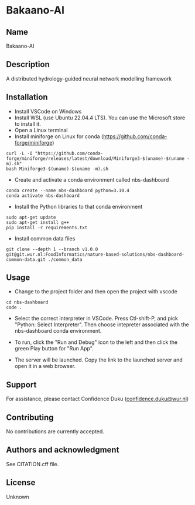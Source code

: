 # Bakaano-AI

## Name
Bakaano-AI

## Description
A distributed hydrology-guided neural network modelling framework

## Installation

- Install VSCode on Windows
- Install WSL (use Ubuntu 22.04.4 LTS). You can use the Microsoft store to install it.
- Open a Linux terminal
- Install miniforge on Linux for conda (https://github.com/conda-forge/miniforge)

```
curl -L -O "https://github.com/conda-forge/miniforge/releases/latest/download/Miniforge3-$(uname)-$(uname -m).sh"
bash Miniforge3-$(uname)-$(uname -m).sh
```

- Create and activate a conda environment called nbs-dashboard

```
conda create --name nbs-dashboard python=3.10.4
conda activate nbs-dashboard
```

- Install the Python libraries to that conda environment

```
sudo apt-get update
sudo apt-get install g++
pip install -r requirements.txt
```

- Install common data files

```
git clone --depth 1 --branch v1.0.0 git@git.wur.nl:FoodInformatics/nature-based-solutions/nbs-dashboard-common-data.git ./common_data
```

## Usage

- Change to the project folder and then open the project with vscode

```
cd nbs-dashboard
code .
```

- Select the correct interpreter in VSCode. Press Ctl-shift-P, and pick "Python: Select Interpreter". Then choose intepreter associated with the nbs-dashboard conda environment.

- To run, click the "Run and Debug" icon to the left and then click the green Play button for "Run App".

- The server will be launched. Copy the link to the launched server and open it in a web browser.

## Support
For assistance, please contact Confidence Duku (confidence.duku@wur.nl)

## Contributing
No contributions are currently accepted.

## Authors and acknowledgment
See CITATION.cff file.

## License
Unknown